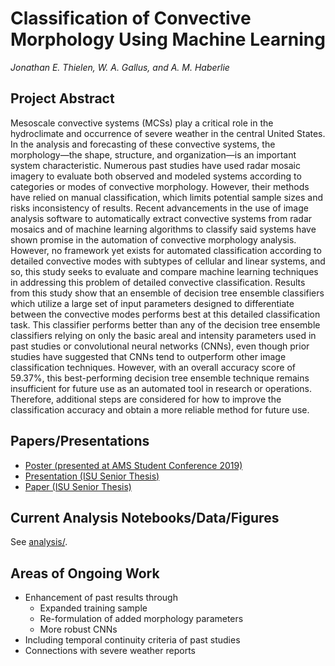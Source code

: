 # Classification of Convective Morphology Using Machine Learning

*Jonathan E. Thielen, W. A. Gallus, and A. M. Haberlie*

## Project Abstract

Mesoscale convective systems (MCSs) play a critical role in the hydroclimate and occurrence of severe weather in the central United States. In the analysis and forecasting of these convective systems, the morphology—the shape, structure, and organization—is an important system characteristic. Numerous past studies have used radar mosaic imagery to evaluate both observed and modeled systems according to categories or modes of convective morphology. However, their methods have relied on manual classification, which limits potential sample sizes and risks inconsistency of results. Recent advancements in the use of image analysis software to automatically extract convective systems from radar mosaics and of machine learning algorithms to classify said systems have shown promise in the automation of convective morphology analysis. However, no framework yet exists for automated classification according to detailed convective modes with subtypes of cellular and linear systems, and so, this study seeks to evaluate and compare machine learning techniques in addressing this problem of detailed convective classification. Results from this study show that an ensemble of decision tree ensemble classifiers which utilize a large set of input parameters designed to differentiate between the convective modes performs best at this detailed classification task. This classifier performs better than any of the decision tree ensemble classifiers relying on only the basic areal and intensity parameters used in past studies or convolutional neural networks (CNNs), even though prior studies have suggested that CNNs tend to outperform other image classification techniques. However, with an overall accuracy score of 59.37%, this best-performing decision tree ensemble technique remains insufficient for future use as an automated tool in research or operations. Therefore, additional steps are considered for how to improve the classification accuracy and obtain a more reliable method for future use.

## Papers/Presentations

- [Poster (presented at AMS Student Conference 2019)](presentation/thielen_ml_morphology_ams_2019.pdf)
- [Presentation (ISU Senior Thesis)](presentation/thielen_senior_thesis_presentation.pdf)
- [Paper (ISU Senior Thesis)](paper/thielen_senior_thesis.pdf)

## Current Analysis Notebooks/Data/Figures

See [analysis/](analysis/).

## Areas of Ongoing Work

- Enhancement of past results through
  - Expanded training sample
  - Re-formulation of added morphology parameters
  - More robust CNNs
- Including temporal continuity criteria of past studies
- Connections with severe weather reports
